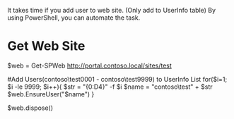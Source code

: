 It takes time if you add user to web site. (Only add to UserInfo table)
By using PowerShell, you can automate the task.


# Get Web Site
$web = Get-SPWeb http://portal.contoso.local/sites/test

#Add Users(contoso\test0001 - contoso\test9999) to UserInfo List
for($i=1; $i -le 9999; $i++){
 $str = "{0:D4}" -f $i
 $name = "contoso\test" + $str
 $web.EnsureUser("$name")
}

$web.dispose()
